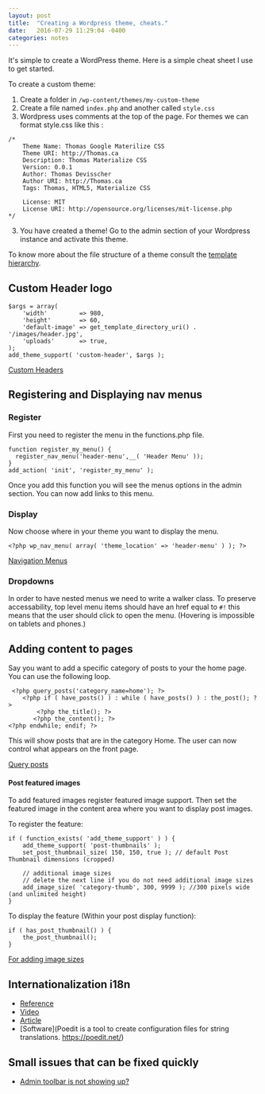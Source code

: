 ```yaml
---
layout: post
title:  "Creating a Wordpress theme, cheats."
date:   2016-07-29 11:29:04 -0400
categories: notes
---
```


It's simple to create a WordPress theme. Here is a simple cheat sheet I use to get started.


To create a custom theme: 

1. Create a folder in ```/wp-content/themes/my-custom-theme```
2. Create a file named ```index.php``` and another called ```style.css```
3. Wordpress uses comments at the top of the page. For themes we can format style.css like this :

```
/*
	Theme Name: Thomas Google Materilize CSS
	Theme URI: http://Thomas.ca
	Description: Thomas Materialize CSS
	Version: 0.0.1
	Author: Thomas Devisscher
	Author URI: http://Thomas.ca
	Tags: Thomas, HTML5, Materialize CSS

	License: MIT
	License URI: http://opensource.org/licenses/mit-license.php
*/

```
3. You have created a theme! Go to the admin section of your Wordpress instance and activate this theme. 


To know more about the file structure of a theme consult the [template hierarchy](https://developer.wordpress.org/themes/basics/template-hierarchy/).

## Custom Header logo

```
$args = array(
	'width'         => 980,
	'height'        => 60,
	'default-image' => get_template_directory_uri() . '/images/header.jpg',
	'uploads'       => true,
);
add_theme_support( 'custom-header', $args );
```

[Custom Headers](https://codex.wordpress.org/Custom_Headers)


## Registering and Displaying nav menus

### Register
First you need to register the menu in the functions.php file. 

``` 
function register_my_menu() {
  register_nav_menu('header-menu',__( 'Header Menu' ));
}
add_action( 'init', 'register_my_menu' );

```

Once you add this function you will see the menus options in the admin section. You can now add links to this menu.

### Display

Now choose where in your theme you want to display the menu.

``` <?php wp_nav_menu( array( 'theme_location' => 'header-menu' ) ); ?> ```


[Navigation Menus](https://codex.wordpress.org/Navigation_Menus)

### Dropdowns

In order to have nested menus we need to write a walker class. To preserve accessability, top level menu items should have an href equal to ```#!``` this means that the user should click to open the menu. (Hovering is impossible on tablets and phones.)


## Adding content to pages

Say you want to add a specific category of posts to your the home page. You can use the following loop. 

```
 <?php query_posts('category_name=home'); ?>
    <?php if ( have_posts() ) : while ( have_posts() ) : the_post(); ?>
        <?php the_title(); ?>
       <?php the_content(); ?>
<?php endwhile; endif; ?>

```
This will show posts that are in the category Home. The user can now control what appears on the front page.

[Query posts](https://codex.wordpress.org/Function_Reference/query_posts)


#### Post featured images

To add featured images register featured image support. Then set the featured image in the content area where you want to display post images.

To register the feature: 

```
if ( function_exists( 'add_theme_support' ) ) { 
    add_theme_support( 'post-thumbnails' );
    set_post_thumbnail_size( 150, 150, true ); // default Post Thumbnail dimensions (cropped)

    // additional image sizes
    // delete the next line if you do not need additional image sizes
    add_image_size( 'category-thumb', 300, 9999 ); //300 pixels wide (and unlimited height)
}
```

To display the feature (Within your post display function): 

```
if ( has_post_thumbnail() ) {
	the_post_thumbnail();
} 
```
[For adding image sizes](https://developer.wordpress.org/reference/functions/add_image_size/)

## Internationalization i18n

- [Reference](https://developer.wordpress.org/themes/functionality/internationalization/)
- [Video](https://www.youtube.com/watch?v=fJfqgrzjEis)
- [Article](https://www.smashingmagazine.com/2011/12/internationalizing-localizing-wordpress-theme/)
- [Software](Poedit is a tool to create configuration files for string translations. https://poedit.net/)


## Small issues that can be fixed quickly

- [Admin toolbar is not showing up?](http://www.wpbeginner.com/wp-themes/how-to-fix-missing-admin-bar-issue-in-wordpress/)


